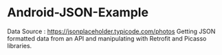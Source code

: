 # Android-JSON-Example
Data Source : https://jsonplaceholder.typicode.com/photos
Getting JSON formatted data from an API and manipulating with Retrofit and Picasso libraries.
